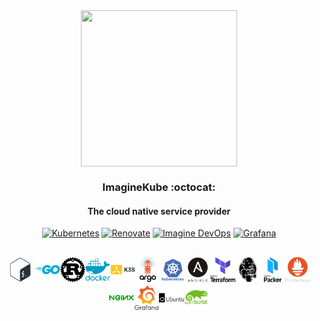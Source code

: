   <div align="center">

<img src="https://avatars.githubusercontent.com/u/133197904?v=4" align="center" width="250px" height="250px"/>

### ImagineKube :octocat:

<h4 > The cloud native service provider </h4>

</div>

<div align="center">

[![Kubernetes](https://img.shields.io/badge/v1.26-blue?style=for-the-badge&logo=kubernetes&logoColor=white)](https://k3s.io/)
[![Renovate](https://img.shields.io/github/actions/workflow/status/onedr0p/home-ops/renovate.yaml?branch=main&label=&logo=renovatebot&style=for-the-badge&color=blue)](https://github.com/onedr0p/home-ops/actions/workflows/renovate.yaml)
[![Imagine DevOps](https://img.shields.io/uptimerobot/status/m793494864-dfc695db066960233ac70f45?color=brightgreeen&label=Imagine%20DevOps&style=for-the-badge&logo=v&logoColor=white)](https://uptimerobot.com)
[![Grafana](https://img.shields.io/uptimerobot/status/m792427620-04fcdd7089a84863ec9f398d?logo=grafana&logoColor=white&color=brightgreeen&label=Grafana&style=for-the-badge)](https://ln.devbu.io/tu0B6)

</div>

<h2 align="center"> 
<code><img src="https://raw.githubusercontent.com/devicons/devicon/master/icons/bash/bash-original.svg" alt="bash" width="40" height="40"/></code>
<code><img src="https://raw.githubusercontent.com/devicons/devicon/master/icons/go/go-original-wordmark.svg" alt="golang" width="40" height="40"/></code><code><img height="40" src="https://raw.githubusercontent.com/devicons/devicon/master/icons/rust/rust-plain.svg"></code><code><img src="https://raw.githubusercontent.com/devicons/devicon/master/icons/docker/docker-plain-wordmark.svg" alt="docker" width="40" height="40"/><code><img src="https://raw.githubusercontent.com/devicons/devicon/master/icons/k3s/k3s-original-wordmark.svg" alt="k3s" width="40" height="40"/></code><code><img src="https://raw.githubusercontent.com/devicons/devicon/master/icons/argocd/argocd-original-wordmark.svg" alt="argo" width="40" height="40"/></code><code><img src="https://raw.githubusercontent.com/devicons/devicon/master/icons/kubernetes/kubernetes-plain-wordmark.svg" alt="k8s" width="40" height="40"/></code><code><img src="https://raw.githubusercontent.com/devicons/devicon/master/icons/ansible/ansible-original-wordmark.svg" alt="ansible" width="40" height="40"/></code><code><img src="https://raw.githubusercontent.com/devicons/devicon/master/icons/terraform/terraform-original-wordmark.svg" alt="terraform" width="40" height="40"/></code><code><img src="https://raw.githubusercontent.com/devicons/devicon/master/icons/jenkins/jenkins-plain.svg" alt="jenkins" width="40" height="40"/></code><code><img src="https://raw.githubusercontent.com/devicons/devicon/master/icons/packer/packer-original-wordmark.svg" alt="packer" width="40" height="40"/></code><code><img src="https://raw.githubusercontent.com/devicons/devicon/master/icons/prometheus/prometheus-original-wordmark.svg" alt="prometheus" width="40" height="40"/></code><code><img src="https://raw.githubusercontent.com/devicons/devicon/master/icons/nginx/nginx-original.svg" alt="nginx" width="40" height="40"/></code><code><img src="https://raw.githubusercontent.com/devicons/devicon/master/icons/grafana/grafana-original-wordmark.svg" alt="graphql" width="40" height="40"/></code><code><img src="https://raw.githubusercontent.com/devicons/devicon/master/icons/ubuntu/ubuntu-plain-wordmark.svg" alt="linux" width="40" height="40"/></code><code><img src="https://raw.githubusercontent.com/devicons/devicon/master/icons/opensuse/opensuse-original-wordmark.svg" alt="opensuse" width="40" height="40"/></code></h2>



